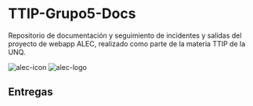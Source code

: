 # TTIP-Grupo5-Docs
Repositorio de documentación y seguimiento de incidentes y salidas del proyecto de webapp ALEC, realizado como parte de la materia TTIP de la UNQ.


![alec-icon](https://user-images.githubusercontent.com/9277139/132516632-b4b56bdb-1c06-4aaa-88c0-5eaf8e961f2c.png)
![alec-logo](https://user-images.githubusercontent.com/9277139/132516831-4ea56191-8dba-4629-98d7-f60c39890027.png)

## Entregas
